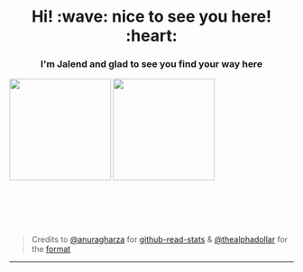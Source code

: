 <h1 align = "center">Hi! :wave: nice to see you here! :heart:</h1>
<h3 align = "center">I'm Jalend and glad to see you find your way here</h3>



<img align="center" height=180em src="https://github-readme-stats.vercel.app/api/top-langs/?username=Jalend-15&layout=compact&theme=dracula&hide=css,tcl,html,makefile,javascript,D"></img>
<img align="center" height=180em src="https://github-readme-stats.vercel.app/api?username=Jalend-15&count_private=true&show_icons=true&theme=dracula&include_all_commits=true"></img>

<br><br><br><br>
> Credits to [@anuragharza](https://github.com/anuraghazra) for [github-read-stats](https://github.com/anuraghazra/github-readme-stats)
> & [@thealphadollar](https://github.com/thealphadollar) for the [format](https://github.com/thealphadollar/thealphadollar/blob/master/README.md)
<hr>
